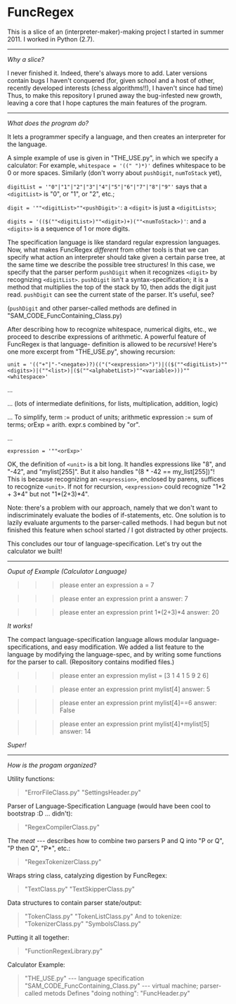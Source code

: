 FuncRegex
=========



This is a slice of an (interpreter-maker)-making project I started in summer 2011. I worked in Python (2.7). 


************
*Why a slice?*


I never finished it.
Indeed, there's always more to add. Later versions contain bugs I haven't conquered
(for, given school and a host of other, recently developed interests (chess algorithms!!), I haven't since had time)
Thus, to make this repository I pruned away the bug-infested new growth,
leaving a core that I hope captures the main features of the program.


************
*What does the program do?*

It lets a programmer specify a language, and then creates an interpreter for the language.

A simple example of use is given in "THE_USE.py", in which we specify a calculator:
For example, `whitespace = '((" ")*)'` defines whitespace to be 0 or more spaces.
Similarly (don't worry about `pushDigit`, `numToStack` yet),

`digitList = '"0"|"1"|"2"|"3"|"4"|"5"|"6"|"7"|"8"|"9"'` says that a `<digitList>` is "0", or "1", or "2", etc.;

`digit = '""<digitList>""<pushDigit>'`: a `<digit>` is just a `<digitLists>`;

`digits = '(($(""<digitList>)""<digit>)+)(""<numToStack>)'`: and a `<digits>` is a sequence of 1 or more digits.

The specification language is like standard regular expression languages.
Now, what makes FuncRegex _different_ from other tools is that we can specify
what action an interpreter should take given a certain parse tree, at the same time we describe
the possible tree structures! In this case, we specify that the parser perform `pushDigit`
when it recognizes `<digit>` by recognizing `<digitList>`. `pushDigit` isn't a syntax-specification; it is a
method that multiplies the top of the stack by 10, then adds the digit just read.
`pushDigit` can see the current state of the parser.
It's useful, see?

(`pushDigit` and other parser-called methods are defined in "SAM\_CODE\_FuncContaining_Class.py)

After describing how to recognize whitespace, numerical digits, etc.,
we proceed to describe expressions of arithmetic. A powerful feature of FuncRegex is that language-
definition is allowed to be _recursive_! Here's one more excerpt from "THE_USE.py", showing recursion:

`unit = '(("+"|"-"<negate>)?)(("("<expression>")")|(($(""<digitList>)""<digits>)|(""<list>)|($(""<alphabetList>)""<variable>)))""<whitespace>'`

...

... (lots of intermediate definitions, for lists, multiplication, addition, logic)

... To simplify, term := product of units; arithmetic expression := sum of terms; orExp = arith. expr.s combined by "or".

...

`expression = '""<orExp>'`

OK, the definition of `<unit>` is a bit long. It handles expressions like "8", and "-42", and "mylist[255]".
But it also handles "(8 * -42 == my_list[255])"! This is because recognizing an `<expression>`, enclosed by parens,
suffices to recognize `<unit>`. If not for recursion, `<expression>` could recognize "1\*2 + 3\*4" but not "1\*(2+3)\*4".

Note: there's a problem with our approach, namely that we don't want to
indiscriminately evaluate the bodies of if-statements, etc. One solution is to lazily evaluate arguments to the
parser-called methods. I had begun but not finished this feature when school started / I got distracted by other projects. 

This concludes our tour of language-specification. Let's try out the calculator we built!

************
*Ouput of Example (Calculator Language)*

>>> please enter an expression
a = 7

>>> please enter an expression
print a
>>> answer: 7

>>> please enter an expression
print 1*(2+3)*4
>>> answer: 20

_It works!_

The compact language-specification language allows modular language-specifications, and easy modification.
We added a list feature to the language by modifying the language-spec, and by 
writing some functions for the parser to call. (Repository contains modified files.)

>>> please enter an expression
mylist = [3 1 4 1 5 9 2 6]

>>> please enter an expression
print mylist[4]
>>> answer: 5

>>> please enter an expression
print mylist[4]==6
>>> answer: False

>>> please enter an expression
print mylist[4]+mylist[5]
>>> answer: 14

_Super!_

************
*How is the progam organized?*

Utility functions:
> "ErrorFileClass.py"
> "SettingsHeader.py"

Parser of Language-Specification Language (would have been cool to bootstrap :D ... didn't):
> "RegexCompilerClass.py"

The _meat_ --- describes how to combine two parsers P and Q into "P or Q", "P then Q", "P*", etc.:
> "RegexTokenizerClass.py"

Wraps string class, catalyzing digestion by FuncRegex:
> "TextClass.py"
> "TextSkipperClass.py"

Data structures to contain parser state/output:
> "TokenClass.py"
> "TokenListClass.py"
And to tokenize:
> "TokenizerClass.py"
> "SymbolsClass.py"

Putting it all together:
> "FunctionRegexLibrary.py"

Calculator Example:
> "THE_USE.py" --- language specification
> "SAM\_CODE\_FuncContaining_Class.py" --- virtual machine; parser-called metods
Defines "doing nothing":
> "FuncHeader.py"

